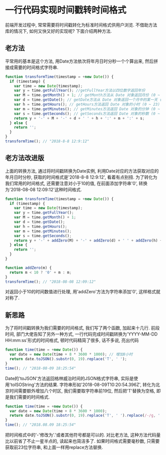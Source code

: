 # 一行代码实现时间戳转时间格式

前端开发过程中, 常常需要将时间戳转化为标准时间格式供用户浏览. 不借助方法库的情况下, 如何又快又好的实现呢? 下面介绍两种方法.

## 老方法

平常用的基本是这个方法, 用Date方法依次将年月日时分秒一个个算出来, 然后拼接成需要的时间格式字符串.

```js
function transformTime(timestamp = +new Date()) {
  if (timestamp) {
    var time = new Date(timestamp);
    var y = time.getFullYear(); //getFullYear方法以四位数字返回年份
    var M = time.getMonth() + 1; // getMonth方法从 Date 对象返回月份 (0 ~ 11)，返回结果需要手动加一
    var d = time.getDate(); // getDate方法从 Date 对象返回一个月中的某一天 (1 ~ 31)
    var h = time.getHours(); // getHours方法返回 Date 对象的小时 (0 ~ 23)
    var m = time.getMinutes(); // getMinutes方法返回 Date 对象的分钟 (0 ~ 59)
    var s = time.getSeconds(); // getSeconds方法返回 Date 对象的秒数 (0 ~ 59)
    return y + '-' + M + '-' + d + ' ' + h + ':' + m + ':' + s;
  } else {
    return '';
  }
}
transformTime(); // "2018-8-8 12:9:12"
```

## 老方法改进版

上面的转换方法, 通过将时间戳转换为Date实例, 利用Date对应的方法获取对应的年月日时分秒, 获取的时间格式是'2018-8-8 12:9:12', 看着有点别扭. 为了转化为我们常用的时间格式, 还需要注意对小于10的值, 在前面添加字符串'0', 转换为'2018-08-08 12:09:12'这种时间格式.

```js
function transformTime(timestamp = +new Date()) {
  if (timestamp) {
    var time = new Date(timestamp);
    var y = time.getFullYear();
    var M = time.getMonth() + 1;
    var d = time.getDate();
    var h = time.getHours();
    var m = time.getMinutes();
    var s = time.getSeconds();
    return y + '-' + addZero(M) + '-' + addZero(d) + ' ' + addZero(h) + ':' + addZero(m) + ':' + addZero(s);
  } else {
    return '';
  }
}

function addZero(m) {
  return m < 10 ? '0' + m : m;
}
transformTime(); // "2018-08-08 12:09:12"
```

对返回小于10的时间数值进行处理, 用'addZero'方法为字符串添加'0', 这样格式就对称了.

## 新思路

为了将时间戳转换为我们需要的时间格式, 我们写了两个函数, 加起来十几行. 前段时间, 部门大佬告知了另外一种方式, 一行代码完成时间戳转换为'YYYY-MM-DD HH:mm:ss'形式的时间格式, 顿时代码精简了很多, 话不多说, 亮出代码

```js
function time(time = +new Date()) {
  var date = new Date(time + 8 * 3600 * 1000); // 增加8小时
  return date.toJSON().substr(0, 19).replace('T', ' ');
}
time(); // "2018-08-09 18:25:54"
```

Date的'toJSON'方法返回格林威治时间的JSON格式字符串, 实际是使用'toISOString'方法的结果. 字符串形如'2018-08-09T10:20:54.396Z', 转化为北京时间需要额外增加八个时区, 我们需要取字符串前19位, 然后把'T'替换为空格, 即是我们需要的时间格式.

```js
function time(time = +new Date()) {
  var date = new Date(time + 8 * 3600 * 1000);
  return date.toJSON().substr(0, 19).replace('T', ' ').replace(/-/g, '.');
}
time(); // "2018.08.09 18:25:54"
```

把时间格式中的'-'修改为'.'或者其他符号都是可以的. 对比老方法, 这种方法代码量比以前省了不止一星半点的, 读起来也简洁多了. 如果时间格式需要毫秒数, 只需要获取前23位字符串, 和上面一样用replace方法替换.
